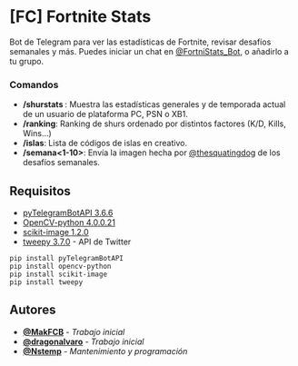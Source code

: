 # [FC] Fortnite Stats

Bot de Telegram para ver las estadísticas de Fortnite, revisar desafíos semanales y más. Puedes iniciar un chat en [@FortniStats_Bot](https://t.me/FortniStats_Bot), o añadirlo a tu grupo.

### Comandos

* **/shurstats <usuario>**: Muestra las estadísticas generales y de temporada actual de un usuario de plataforma PC, PSN o XB1.
* **/ranking**: Ranking de shurs ordenado por distintos factores (K/D, Kills, Wins...)
* **/islas**: Lista de códigos de islas en creativo.
* **/semana<1-10>**: Envía la imagen hecha por [@thesquatingdog](https://twitter.com/thesquatingdog) de los desafíos semanales.

## Requisitos

* [pyTelegramBotAPI 3.6.6](https://github.com/eternnoir/pyTelegramBotAPI)
* [OpenCV-python 4.0.0.21](https://pypi.org/project/opencv-python/)
* [scikit-image 1.2.0](https://scikit-image.org/)
* [tweepy 3.7.0](http://www.tweepy.org/) - API de Twitter

```
pip install pyTelegramBotAPI
pip install opencv-python
pip install scikit-image
pip install tweepy
```

## Autores

* **[@MakFCB](https://t.me/MakFCB)** - *Trabajo inicial*
* **[@dragonalvaro](https://t.me/dragonalvaro)** - *Trabajo inicial*
* **[@Nstemp](https://t.me/Nstemp)** - *Mantenimiento y programación*
